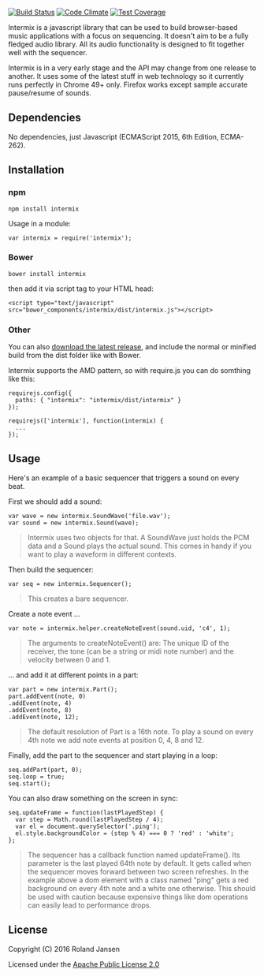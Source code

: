 [![Build Status](https://travis-ci.org/RolandJansen/intermix.js.svg?branch=master)](https://travis-ci.org/RolandJansen/intermix.js)
[![Code Climate](https://codeclimate.com/github/RolandJansen/intermix.js/badges/gpa.svg)](https://codeclimate.com/github/RolandJansen/intermix.js)
[![Test Coverage](https://codeclimate.com/github/RolandJansen/intermix.js/badges/coverage.svg)](https://codeclimate.com/github/RolandJansen/intermix.js/coverage)

Intermix is a javascript library that can be used to build browser-based music applications with a focus on sequencing. It doesn't aim to be a fully fledged audio library. All its audio functionality is designed to fit together well with the sequencer.

Intermix is in a very early stage and the API may change from one release to another. It uses some of the latest stuff in web technology so it currently runs perfectly in Chrome 49+ only. Firefox works except sample accurate pause/resume of sounds.

## Dependencies
No dependencies, just Javascript (ECMAScript 2015, 6th Edition, ECMA-262).

## Installation
### npm

    npm install intermix

Usage in a module:

    var intermix = require('intermix');

### Bower

    bower install intermix

then add it via script tag to your HTML head:

    <script type="text/javascript" src="bower_components/intermix/dist/intermix.js"></script>

### Other
You can also [download the latest release](https://github.com/RolandJansen/intermix.js/releases), and include the normal
 or minified build from the dist folder like with Bower.

Intermix supports the AMD pattern, so with require.js you can do somthing like this:

    requirejs.config({
      paths: { "intermix": "intermix/dist/intermix" }
    });

    requirejs(['intermix'], function(intermix) {
      ...
    });

## Usage

Here's an example of a basic sequencer that triggers a sound on every beat.

First we should add a sound:

    var wave = new intermix.SoundWave('file.wav');
    var sound = new intermix.Sound(wave);

> Intermix uses two objects for that. A SoundWave just holds the PCM data and a Sound plays the actual sound. This comes in handy if you want to play a waveform in different contexts.

Then build the sequencer:

    var seq = new intermix.Sequencer();

>This creates a bare sequencer.

Create a note event ...

    var note = intermix.helper.createNoteEvent(sound.uid, 'c4', 1);

> The arguments to createNoteEvent() are: The unique ID of the receiver,
the tone (can be a string or midi note number) and the velocity between 0 and 1.

... and add it at different points in a part:

    var part = new intermix.Part();
    part.addEvent(note, 0)
    .addEvent(note, 4)
    .addEvent(note, 8)
    .addEvent(note, 12);

> The default resolution of Part is a 16th note. To play a sound on every 4th note we add note events at position 0, 4, 8 and 12.

Finally, add the part to the sequencer and start playing in a loop:

    seq.addPart(part, 0);
    seq.loop = true;
    seq.start();


You can also draw something on the screen in sync:

    seq.updateFrame = function(lastPlayedStep) {
      var step = Math.round(lastPlayedStep / 4);
      var el = document.querySelector('.ping');
      el.style.backgroundColor = (step % 4) === 0 ? 'red' : 'white';
    };

> The sequencer has a callback function named updateFrame(). Its parameter is the last played 64th note by default. It gets called when the sequencer moves forward between two screen refreshes. In the example above a dom element with a class named "ping" gets a red background on every 4th note and a white one otherwise. This should be used with caution because expensive things like dom operations can easily lead to performance drops.

## License
Copyright (C) 2016 Roland Jansen

Licensed under the [Apache Public License 2.0](http://www.apache.org/licenses/LICENSE-2.0)

